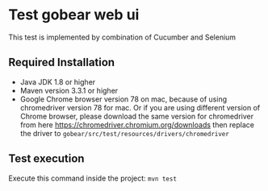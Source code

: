 # Test gobear web ui
This test is implemented by combination of Cucumber and Selenium

## Required Installation

- Java JDK 1.8 or higher
- Maven version 3.3.1 or higher
- Google Chrome browser version 78 on mac, because of using chromedriver version 78 for mac. Or if you are using different version of Chrome browser, please download the same version for chromedriver from here https://chromedriver.chromium.org/downloads then replace the driver to `gobear/src/test/resources/drivers/chromedriver`

## Test execution

Execute this command inside the project:
`mvn test`
